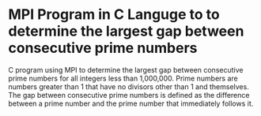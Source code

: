 # MPI Program in C Languge to to determine the largest gap between consecutive prime numbers
 C program using MPI to determine the largest gap between consecutive prime numbers for all integers less than 1,000,000. Prime numbers are numbers greater than 1 that have no divisors other than 1 and themselves. The gap between consecutive prime numbers is defined as the difference between a prime number and the prime number that immediately follows it. 
